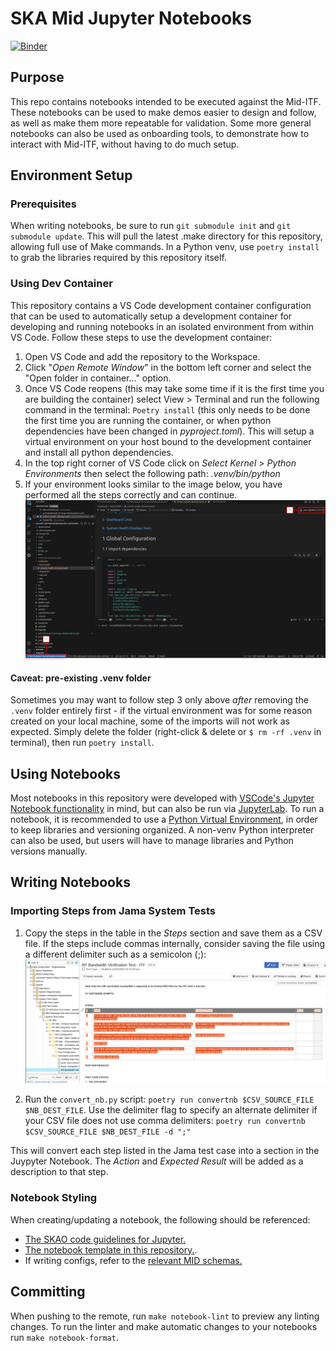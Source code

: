 # SKA Mid Jupyter Notebooks

[![Binder](https://k8s.miditf.internal.skao.int/binderhub/badge_logo.svg)](https://k8s.miditf.internal.skao.int/binderhub/v2/gl/ska-telescope%2Fska-mid-jupyter-notebooks/main)

## Purpose

This repo contains notebooks intended to be executed against the Mid-ITF. These notebooks can be used to make demos easier to design and follow, as well as make them more repeatable for validation. Some more general notebooks can also be used as onboarding tools, to demonstrate how to interact with Mid-ITF, without having to do much setup.

## Environment Setup

### Prerequisites

When writing notebooks, be sure to run `git submodule init` and `git submodule update`. This will pull the latest .make directory for this repository, allowing full use of Make commands. In a Python venv, use `poetry install` to grab the libraries required by this repository itself. 

### Using Dev Container

This repository contains a VS Code development container configuration that can be used to automatically setup a development container for developing and running notebooks in an isolated environment from within VS Code. Follow these steps to use the development container:

1. Open VS Code and add the repository to the Workspace.
2. Click "_Open Remote Window_" in the bottom left corner and select the "Open folder in container..." option.
3. Once VS Code reopens (this may take some time if it is the first time you are building the container) select View > Terminal and run the following command in the terminal: `Poetry install` (this only needs to be done the first time you are running the container, or when python dependencies have been changed in _pyproject.toml_).
This will setup a virtual environment on your host bound to the development container and install all python dependencies.
4. In the top right corner of VS Code click on _Select Kernel_ > _Python Environments_ then select the following path: _.venv/bin/python_
5. If your environment looks similar to the image below, you have performed all the steps correctly and can continue.
![VS Code dev environment](static/images/vscode_dev_container_environment.jpg)

#### Caveat: pre-existing .venv folder

Sometimes you may want to follow step 3 only above _after_ removing the `.venv` folder entirely first - if the virtual environment was for some reason created on your local machine, some of the imports will not work as expected. Simply delete the folder (right-click & delete or `$ rm -rf .venv` in terminal), then run `poetry install`.

## Using Notebooks

Most notebooks in this repository were developed with [VSCode's Jupyter Notebook functionality](https://code.visualstudio.com/docs/datascience/jupyter-notebooks) in mind, but can also be run via [JupyterLab](https://github.com/jupyterlab/jupyterlab-desktop). To run a notebook, it is recommended to use a [Python Virtual Environment](https://docs.python.org/3/library/venv.html), in order to keep libraries and versioning organized. A non-venv Python interpreter can also be used, but users will have to manage libraries and Python versions manually. 


## Writing Notebooks

### Importing Steps from Jama System Tests

1. Copy the steps in the table in the _Steps_ section and save them as a CSV file. If the steps include commas internally, consider saving the file using a different delimiter such as a semicolon (;):
![Jama Test Case Export](static/images/jama_export.png)

2. Run the `convert_nb.py` script: `poetry run convertnb $CSV_SOURCE_FILE $NB_DEST_FILE`. Use the delimiter flag to specify an alternate delimiter if your CSV file does not use comma delimiters: `poetry run convertnb $CSV_SOURCE_FILE $NB_DEST_FILE -d ";"`

This will convert each step listed in the Jama test case into a section in the Juypyter Notebook. The _Action_ and _Expected Result_ will be added as a description to that step.

### Notebook Styling

When creating/updating a notebook, the following should be referenced: 
- [The SKAO code guidelines for Jupyter.](https://developer.skatelescope.org/en/latest/tools/codeguides/jupyter-notebook-codeguide.html)
- [The notebook template in this repository.](notebooks/template/notebook_template.ipynb).
- If writing configs, refer to the [relevant MID schemas.](https://developer.skao.int/projects/ska-telmodel/en/stable/schemas/midcbf/ska-mid-cbf.html)

## Committing  

When pushing to the remote, run `make notebook-lint` to preview any linting changes. To run the linter and make automatic changes to your notebooks run `make notebook-format`.

